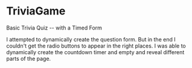 # TriviaGame
Basic Trivia Quiz -- with a Timed Form

I attempted to dynamically create the question form. But in the end I couldn't get the radio buttons to appear in the right places. I was able to dynamically create the countdown timer and empty and reveal different parts of the page.
